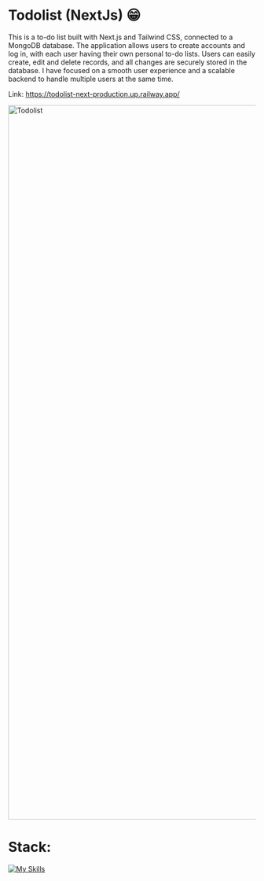 # Todolist (NextJs) 😁

This is a to-do list built with Next.js and Tailwind CSS, connected to a MongoDB database. The application allows users to create accounts and log in, with each user having their own personal to-do lists. Users can easily create, edit and delete records, and all changes are securely stored in the database. I have focused on a smooth user experience and a scalable backend to handle multiple users at the same time.

Link: https://todolist-next-production.up.railway.app/

<img width="1453" alt="Todolist" src="https://github.com/user-attachments/assets/20e35a18-6106-467c-ba96-02765f026015">

# Stack:
[![My Skills](https://skillicons.dev/icons?i=nextjs,ts,tailwind,docker,mongodb)](https://skillicons.dev)
